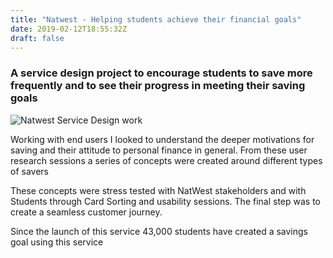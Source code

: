 ```yaml
---
title: "Natwest - Helping students achieve their financial goals"
date: 2019-02-12T18:55:32Z
draft: false
---
```


### A service design project to encourage students to save more frequently and to see their progress in meeting their saving goals

![Natwest Service Design work](/img/Portfolio_2020_NatWest.jpg)

Working with end users I looked to understand the deeper motivations for saving and their attitude to personal finance in general. From these user research sessions a series of concepts were created around different types of savers

These concepts were stress tested with NatWest stakeholders and with Students through Card Sorting and usability sessions. The final step was to create a seamless customer journey.

​Since the launch of this service 43,000 students have created a savings goal using this service